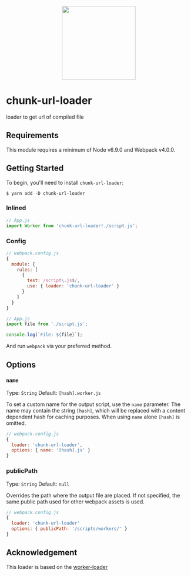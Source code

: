 <div align="center">
  <a href="https://github.com/webpack/webpack">
    <img width="200" height="200" src="https://webpack.js.org/assets/icon-square-big.svg">
  </a>
</div>

# chunk-url-loader

loader to get url of compiled file

## Requirements

This module requires a minimum of Node v6.9.0 and Webpack v4.0.0.

## Getting Started

To begin, you'll need to install `chunk-url-loader`:

```console
$ yarn add -D chunk-url-loader
```

### Inlined

```js
// App.js
import Worker from 'chunk-url-loader!./script.js';
```

### Config

```js
// webpack.config.js
{
  module: {
    rules: [
      {
        test: /script\.js$/,
        use: { loader: 'chunk-url-loader' }
      }
    ]
  }
}
```

```js
// App.js
import file from './script.js';

console.log(`File: ${file}`);
```

And run `webpack` via your preferred method.

## Options

### `name`

Type: `String`
Default: `[hash].worker.js`

To set a custom name for the output script, use the `name` parameter. The name
may contain the string `[hash]`, which will be replaced with a content dependent
hash for caching purposes. When using `name` alone `[hash]` is omitted.

```js
// webpack.config.js
{
  loader: 'chunk-url-loader',
  options: { name: '[hash].js' }
}
```

### publicPath

Type: `String`
Default: `null`

Overrides the path where the output file are placed. If not specified,
the same public path used for other webpack assets is used.

```js
// webpack.config.js
{
  loader: 'chunk-url-loader'
  options: { publicPath: '/scripts/workers/' }
}
```

## Acknowledgement

This loader is based on the [worker-loader](https://github.com/webpack-contrib/worker-loader)
